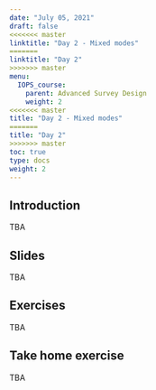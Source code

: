 ```yaml
---
date: "July 05, 2021"
draft: false
<<<<<<< master
linktitle: "Day 2 - Mixed modes"
=======
linktitle: "Day 2"
>>>>>>> master
menu:
  IOPS_course:
    parent: Advanced Survey Design
    weight: 2
<<<<<<< master
title: "Day 2 - Mixed modes"
=======
title: "Day 2"
>>>>>>> master
toc: true
type: docs
weight: 2
---
```


## Introduction

TBA

## Slides

TBA

## Exercises

TBA

## Take home exercise

TBA